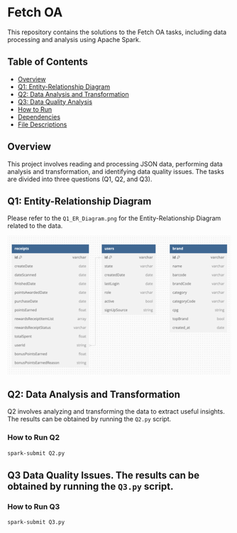 # Fetch OA

This repository contains the solutions to the Fetch OA tasks, including data processing and analysis using Apache Spark.

## Table of Contents

- [Overview](#overview)
- [Q1: Entity-Relationship Diagram](#q1-entity-relationship-diagram)
- [Q2: Data Analysis and Transformation](#q2-data-analysis-and-transformation)
- [Q3: Data Quality Analysis](#q3-data-quality-analysis)
- [How to Run](#how-to-run)
- [Dependencies](#dependencies)
- [File Descriptions](#file-descriptions)

## Overview

This project involves reading and processing JSON data, performing data analysis and transformation, and identifying data quality issues. The tasks are divided into three questions (Q1, Q2, and Q3).

## Q1: Entity-Relationship Diagram

Please refer to the `Q1_ER_Diagram.png` for the Entity-Relationship Diagram related to the data.

![Q1_ER_Diagram](Q1_ER_Diagram.png)

## Q2: Data Analysis and Transformation

Q2 involves analyzing and transforming the data to extract useful insights. The results can be obtained by running the `Q2.py` script.

### How to Run Q2

```sh
spark-submit Q2.py
```

## Q3 Data Quality Issues. The results can be obtained by running the `Q3.py` script.

### How to Run Q3

```sh
spark-submit Q3.py
```